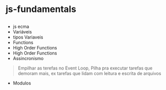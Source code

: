 # js-fundamentals

##
- js ecma
- Variáveis
- tipos Variaveis
- Functions
- High Order Functions
- High Order Functions
- Assincronismo
> Empilhar as terefas no Event Loop, Pilha pra executar tarefas que demoram mais, ex tarefas que lidam com leitura e escrita de arquivos

- Modulos
